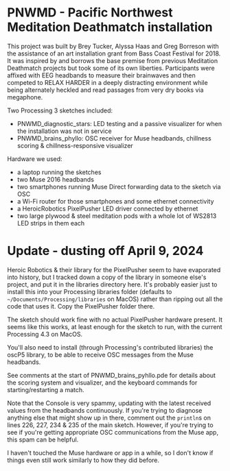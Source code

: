 # PNWMD - Pacific Northwest Meditation Deathmatch installation
This project was built by Brey Tucker, Alyssa Haas and Greg Borreson with the assistance of an art installation grant from Bass Coast Festival for 2018. It was inspired by and borrows the base premise from previous Meditation Deathmatch projects but took some of its own liberties. Participants were affixed with EEG headbands to measure their brainwaves and then competed to RELAX HARDER in a deeply distracting environment while being alternately heckled and read passages from very dry books via megaphone.

Two Processing 3 sketches included:
 - PNWMD_diagnostic_stars: LED testing and a passive visualizer for when the installation was not in service
 - PNWMD_brains_phyllo: OSC receiver for Muse headbands, chillness scoring & chillness-responsive visualizer
 
Hardware we used:
 - a laptop running the sketches
 - two Muse 2016 headbands
 - two smartphones running Muse Direct forwarding data to the sketch via OSC
 - a Wi-Fi router for those smartphones and some ethernet connectivity
 - a HeroicRobotics PixelPusher LED driver connected by ethernet
 - two large plywood & steel meditation pods with a whole lot of WS2813 LED strips in them each


# Update - dusting off April 9, 2024
Heroic Robotics & their library for the PixelPusher seem to have evaporated into history, but I tracked down a copy of the library in someone else's project, and put it in the libraries directory here. It's probably easier just to install this into your Processing libraries folder (defaults to `~/Documents/Processing/libraries` on MacOS) rather than ripping out all the code that uses it. Copy the PixelPusher folder there.

The sketch should work fine with no actual PixelPusher hardware present. It seems like this works, at least enough for the sketch to run, with the current Processing 4.3 on MacOS.

You'll also need to install (through Processing's contributed libraries) the oscP5 library, to be able to receive OSC messages from the Muse headbands.

See comments at the start of PNWMD_brains_pyhllo.pde for details about the scoring system and visualizer, and the keyboard commands for starting/restarting a match.

Note that the Console is very spammy, updating with the latest received values from the headbands continuously. If you're trying to diagnose anything else that might show up in there, comment out the `println`s on lines 226, 227, 234 & 235 of the main sketch. However, if you're trying to see if you're getting appropriate OSC communications from the Muse app, this spam can be helpful.

I haven't touched the Muse hardware or app in a while, so I don't know if things even still work similarly to how they did before.
